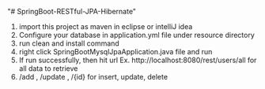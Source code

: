 "# SpringBoot-RESTful-JPA-Hibernate" 
1. import this project as maven in eclipse or intelliJ idea
2. Configure your database in application.yml file under resource directory
3. run clean and install command 
4. right click SpringBootMysqlJpaApplication.java file and run
5. If run successfully, then hit url Ex. http://localhost:8080/rest/users/all for all data to retrieve
6. /add , /update , /{id} for insert, update, delete
